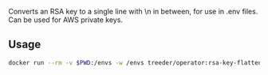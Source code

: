 Converts an RSA key to a single line with \n in between, for use in .env files. Can be used for AWS private keys. 


## Usage

```sh
docker run --rm -v $PWD:/envs -w /envs treeder/operator:rsa-key-flatten key.pem
```

